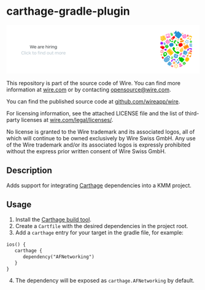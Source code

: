 # carthage-gradle-plugin

[![Wire logo](https://github.com/wireapp/wire/blob/master/assets/header-small.png?raw=true)](https://wire.com/jobs/)

This repository is part of the source code of Wire. You can find more information at [wire.com](https://wire.com) or by contacting opensource@wire.com.

You can find the published source code at [github.com/wireapp/wire](https://github.com/wireapp/wire).

For licensing information, see the attached LICENSE file and the list of third-party licenses at [wire.com/legal/licenses/](https://wire.com/legal/licenses/).

No license is granted to the Wire trademark and its associated logos, all of which will continue to be owned exclusively by Wire Swiss GmbH. Any use of the Wire trademark and/or its associated logos is expressly prohibited without the express prior written consent of Wire Swiss GmbH.

## Description

Adds support for integrating [Carthage](https://github.com/Carthage/Carthage) dependencies into a KMM project.

## Usage

1. Install the [Carthage build tool](https://github.com/Carthage/Carthage).
2. Create a `Cartfile` with the desired dependencies in the project root.
3. Add a `carthage` entry for your target in the gradle file, for example:

```
ios() {
   carthage {
      dependency("AFNetworking")
   }
}

```
4. The dependency will be exposed as `carthage.AFNetworking` by default.
